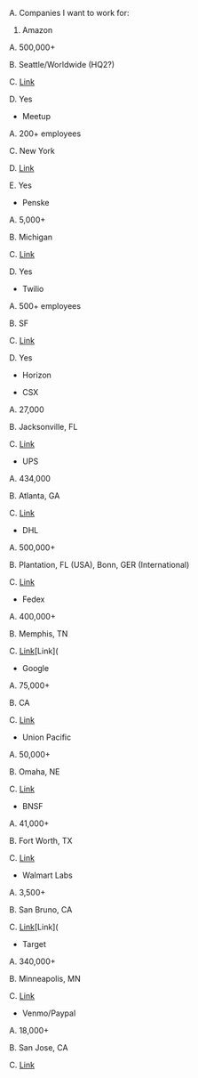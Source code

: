 A.  Companies I want to work for:

1.  Amazon

A.  500,000+

B.  Seattle/Worldwide (HQ2?)

C.  [Link](https://www.amazon.jobs/location/phoenix-area-az?offset=10&result_limit=10&sort=relevant&distanceType=Mi&radius=24km&latitude=&longitude=&loc_group_id=&loc_query=&base_query=&city=&country=&region=&county=&query_options=&)

D.  Yes

* Meetup

A.  200+ employees

C.  New York

D.  [Link](https://www.meetup.com/jobs/)

E.  Yes

* Penske 

A.  5,000+

B.  Michigan

C. [Link](https://penske.jobs/)

D.  Yes

* Twilio

A.  500+ employees 

B. SF

C. [Link](https://www.twilio.com/company/jobs)

D.  Yes

* Horizon

* CSX

A.  27,000

B.  Jacksonville, FL

C.  [Link](https://csx.taleo.net/careersection/basic_faceted_search/jobsearch.ftl?lang=en)

* UPS

A.  434,000

B.  Atlanta, GA

C.  [Link](https://www.jobs-ups.com/search-jobs/United%20States%20(Country)?orgIds=1187&ac=16451&alp=6252001&alt=2&ascf=[{%22Key%22:%22ALL%22,%22Value%22:null}])


* DHL

A.  500,000+

B.  Plantation, FL (USA), Bonn, GER (International)

C.  [Link](https://www.dpdhl.jobs/search-jobs)


* Fedex

A.  400,000+

B.  Memphis, TN

C.  [Link](https://careers.fedex.com/fedex/?)[Link](

* Google

A.  75,000+

B.  CA

C.  [Link](https://careers.google.com/jobs)

* Union Pacific

A.  50,000+

B.  Omaha, NE

C.  [Link](https://up.jobs/search-jobs.html)

* BNSF

A.  41,000+

B.  Fort Worth, TX

C.  [Link](https://jobs.bnsf.com/)

* Walmart Labs

A.  3,500+

B.  San Bruno, CA

C.  [Link](walmartlabs.com/jobs)[Link](

* Target

A.  340,000+

B.  Minneapolis, MN

C.  [Link](https://jobs.target.com/)

* Venmo/Paypal

A.  18,000+

B.  San Jose, CA

C.  [Link](https://www.paypal.com/us/webapps/mpp/jobs)


